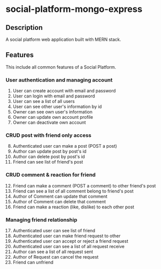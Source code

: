 # social-platform-mongo-express

## Description

A social platform web application built with MERN stack.

## Features

This include all common features of a Social Platform.

### User authentication and managing account

1. User can create account with email and password
2. User can login with email and password
3. User can see a list of all users
4. User can see other user's information by id
5. Owner can see own user's information
6. Owner can update own account profile
7. Owner can deactivate own account

### CRUD post with friend only access

8. Authenticated user can make a post (POST a post)
9. Author can update post by post's id
10. Author can delete post by post's id
11. Friend can see list of friend's post

### CRUD comment & reaction for friend

12. Friend can make a comment (POST a comment) to other friend's post
13. Friend can see a list of all comment belong to friend's post
14. Author of Comment can update that comment
15. Author of Comment can delete that comment
16. Friend can make a reaction (like, dislike) to each other post

### Managing friend relationship

17. Authenticated user can see list of friend
18. Authenticated user can make friend request to other
19. Authenticated user can accept or reject a friend request
20. Authenticated user can see a list of all request receive
21. Author can see a list of all request sent
22. Author of Request can cancel the request
23. Friend can unfriend
